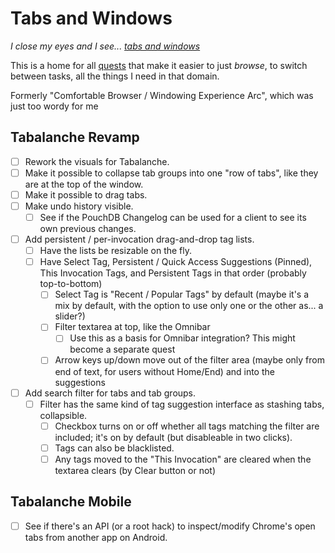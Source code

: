 # Tabs and Windows

*I close my eyes and I see... [tabs and windows][Blood and Roses]*

[Blood and Roses]: https://www.youtube.com/watch?v=vqML7WbOun8

This is a home for all [quests][] that make it easier to just *browse*, to switch between tasks, all the things I need in that domain.

[Quests]: 6f25cf97-8ee8-460e-9db8-3c241cadbff0.md

Formerly "Comfortable Browser / Windowing Experience Arc", which was just too wordy for me

## Tabalanche Revamp

- [ ] Rework the visuals for Tabalanche.
- [ ] Make it possible to collapse tab groups into one "row of tabs", like they are at the top of the window.
- [ ] Make it possible to drag tabs.
- [ ] Make undo history visible.
  - [ ] See if the PouchDB Changelog can be used for a client to see its own previous changes.
- [ ] Add persistent / per-invocation drag-and-drop tag lists.
  - [ ] Have the lists be resizable on the fly.
  - [ ] Have Select Tag, Persistent / Quick Access Suggestions (Pinned), This Invocation Tags, and Persistent Tags in that order (probably top-to-bottom)
    - [ ] Select Tag is "Recent / Popular Tags" by default (maybe it's a mix by default, with the option to use only one or the other as... a slider?)
    - [ ] Filter textarea at top, like the Omnibar
      - [ ] Use this as a basis for Omnibar integration? This might become a separate quest
    - [ ] Arrow keys up/down move out of the filter area (maybe only from end of text, for users without Home/End) and into the suggestions
- [ ] Add search filter for tabs and tab groups.
  - [ ] Filter has the same kind of tag suggestion interface as stashing tabs, collapsible.
    - [ ] Checkbox turns on or off whether all tags matching the filter are included; it's on by default (but disableable in two clicks).
    - [ ] Tags can also be blacklisted.
    - [ ] Any tags moved to the "This Invocation" are cleared when the textarea clears (by Clear button or not)

## Tabalanche Mobile

- [ ] See if there's an API (or a root hack) to inspect/modify Chrome's open tabs from another app on Android.
